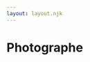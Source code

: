 ```yaml
---
layout: layout.njk
---
```


<body id="imageFront">
<h1 class="titreA">Photographe</h1>


<style>
 body[id=imageFront] {/* Modifier le lien entre parenthèses () pour changer l'image */
         background-image:url(images/mariage1900.jpg) ;
      }
</style>




